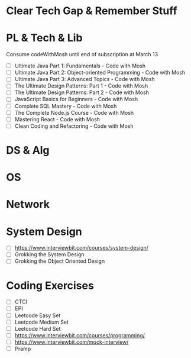 # Clear Tech Gap & Remember Stuff

# PL & Tech & Lib
Consume codeWithMosh until end of subscription at March 13
- [ ] Ultimate Java Part 1: Fundamentals - Code with Mosh
- [ ] Ultimate Java Part 2: Object-oriented Programming - Code with Mosh
- [ ] Ultimate Java Part 3: Advanced Topics - Code with Mosh
- [ ] The Ultimate Design Patterns: Part 1 - Code with Mosh
- [ ] The Ultimate Design Patterns: Part 2 - Code with Mosh
- [ ] JavaScript Basics for Beginners - Code with Mosh
- [ ] Complete SQL Mastery - Code with Mosh
- [ ] The Complete Node.js Course - Code with Mosh
- [ ] Mastering React - Code with Mosh
- [ ] Clean Coding and Refactoring - Code with Mosh

# DS & Alg

# OS

# Network

# System Design
- [ ] https://www.interviewbit.com/courses/system-design/
- [ ] Grokking the System Design
- [ ] Grokking the Object Oriented Design

# Coding Exercises
- [ ] CTCI
- [ ] EPI
- [ ] Leetcode Easy Set
- [ ] Leetcode Medium Set
- [ ] Leetcode Hard Set
- [ ] https://www.interviewbit.com/courses/programming/
- [ ] https://www.interviewbit.com/mock-interview/
- [ ] Pramp
